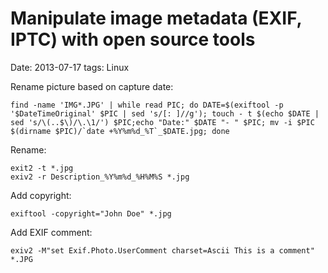 # Manipulate image metadata (EXIF, IPTC) with open source tools
Date: 2013-07-17
tags: Linux

Rename picture based on capture date:

	find -name 'IMG*.JPG' | while read PIC; do DATE=$(exiftool -p '$DateTimeOriginal' $PIC | sed 's/[: ]//g'); touch - t $(echo $DATE | sed 's/\(..$\)/\.\1/') $PIC;echo "Date:" $DATE "- " $PIC; mv -i $PIC $(dirname $PIC)/`date +%Y%m%d_%T`_$DATE.jpg; done

Rename: 

	exit2 -t *.jpg
	exiv2 -r Description_%Y%m%d_%H%M%S *.jpg

Add copyright:

	exiftool -copyright="John Doe" *.jpg

Add EXIF comment:

	exiv2 -M"set Exif.Photo.UserComment charset=Ascii This is a comment" *.JPG
